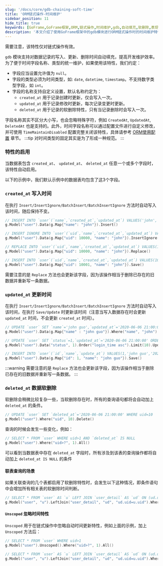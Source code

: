 ```yaml
---
slug: '/docs/core/gdb-chaining-soft-time'
title: 'ORM链式操作-时间维护'
sidebar_position: 11
hide_title: true
keywords: [GoFrame,GoFrame框架,ORM,链式操作,时间维护,gdb,自动填充,软删除,表现层,数据操作]
description: '本文介绍了使用GoFrame框架中的gdb模块进行ORM链式操作时的时间维护特性。通过自动填充创建、更新和删除时间，有效提高了开发效率。文章详细讲解了如何启用这些特性以及在执行数据库操作如插入、更新和删除时的实现方式。此外，还提供了针对软删除和忽略时间维护等场景的解决方案。'
---
```


需要注意，该特性仅对链式操作有效。

`gdb` 模块支持对数据记录的写入、更新、删除时间自动填充，提高开发维护效率。为了便于时间字段名称、类型的统一维护，如果使用该特性，我们约定：

- 字段应当设置允许值为 `null`。
- 字段的类型必须为时间类型，如: `date`, `datetime`, `timestamp`。不支持数字类型字段，如 `int`。
- 字段的名称支持自定义设置，默认名称约定为：
  - `created_at` 用于记录创建时更新，仅会写入一次。
  - `updated_at` 用于记录修改时更新，每次记录变更时更新。
  - `deleted_at` 用于记录的软删除特性，只有当记录删除时会写入一次。

字段名称其实不区分大小写，也会忽略特殊字符，例如 `CreatedAt`, `UpdatedAt`, `DeletedAt` 也是支持的。此外，时间字段名称可以通过配置文件进行自定义修改，并可使用 `TimeMaintainDisabled` 配置完整关闭该特性，具体请参考 [ORM使用配置](../ORM使用配置/ORM使用配置.md) 章节。
:::tip
对时间类型的固定其实是为了形成一种规范。
:::
### 特性的启用

当数据表包含 `created_at`、 `updated_at`、 `deleted_at` 任意一个或多个字段时，该特性自动启用。

以下的示例中，我们默认示例中的数据表均包含了这3个字段。

### `created_at` 写入时间

在执行 `Insert/InsertIgnore/BatchInsert/BatchInsertIgnore` 方法时自动写入该时间，随后保持不变。

```go
// INSERT INTO `user`(`name`,`created_at`,`updated_at`) VALUES('john', `2020-06-06 21:00:00`, `2020-06-06 21:00:00`)
g.Model("user").Data(g.Map{"name": "john"}).Insert()

// INSERT IGNORE INTO `user`(`uid`,`name`,`created_at`,`updated_at`) VALUES(10000,'john', `2020-06-06 21:00:00`, `2020-06-06 21:00:00`)
g.Model("user").Data(g.Map{"uid": 10000, "name": "john"}).InsertIgnore()

// REPLACE INTO `user`(`uid`,`name`,`created_at`,`updated_at`) VALUES(10000,'john', `2020-06-06 21:00:00`, `2020-06-06 21:00:00`)
g.Model("user").Data(g.Map{"uid": 10000, "name": "john"}).Replace()

// INSERT INTO `user`(`uid`,`name`,`created_at`,`updated_at`) VALUES(10001,'john', `2020-06-06 21:00:00`, `2020-06-06 21:00:00`) ON DUPLICATE KEY UPDATE `uid`=VALUES(`uid`),`name`=VALUES(`name`),`updated_at`=VALUES(`updated_at`)
g.Model("user").Data(g.Map{"uid": 10001, "name": "john"}).Save()
```

需要注意的是 `Replace` 方法也会更新该字段，因为该操作相当于删除已存在的旧数据并重新写一条数据。

### `updated_at` 更新时间

在执行 `Insert/InsertIgnore/BatchInsert/BatchInsertIgnore` 方法时自动写入该时间，在执行 `Save/Update` 时更新该时间（注意当写入数据存在时会更新 `updated_at` 时间，不会更新 `created_at` 时间）。

```go
// UPDATE `user` SET `name`='john guo',`updated_at`='2020-06-06 21:00:00' WHERE name='john'
g.Model("user").Data(g.Map{"name" : "john guo"}).Where("name", "john").Update()

// UPDATE `user` SET `status`=1,`updated_at`='2020-06-06 21:00:00' ORDER BY `login_time` asc LIMIT 10
g.Model("user").Data("status", 1).Order("login_time asc").Limit(10).Update()

// INSERT INTO `user`(`id`,`name`,`update_at`) VALUES(1,'john guo','2020-12-29 20:16:14') ON DUPLICATE KEY UPDATE `id`=VALUES(`id`),`name`=VALUES(`name`),`update_at`=VALUES(`update_at`)
g.Model("user").Data(g.Map{"id": 1, "name": "john guo"}).Save()
```
:::warning
需要注意的是 `Replace` 方法也会更新该字段，因为该操作相当于删除已存在的旧数据并重新写一条数据。
:::
### `deleted_at` 数据软删除

软删除会稍微比较复杂一些，当软删除存在时，所有的查询语句都将会自动加上 `deleted_at` 的条件。

```go
// UPDATE `user` SET `deleted_at`='2020-06-06 21:00:00' WHERE uid=10
g.Model("user").Where("uid", 10).Delete()
```

查询的时候会发生一些变化，例如：

```go
// SELECT * FROM `user` WHERE uid>1 AND `deleted_at` IS NULL
g.Model("user").Where("uid>?", 1).All()
```

可以看到当数据表中存在 `deleted_at` 字段时，所有涉及到该表的查询操作都将自动加上 `deleted_at IS NULL` 的条件

#### 联表查询的场景

如果关联查询的几个表都启用了软删除特性时，会发生以下这种情况，即条件语句中会增加所有相关表的软删除时间判断。

```go
// SELECT * FROM `user` AS `u` LEFT JOIN `user_detail` AS `ud` ON (ud.uid=u.uid) WHERE u.uid=10 AND `u`.`deleted_at` IS NULL AND `ud`.`deleteat` IS NULL LIMIT 1
g.Model("user", "u").LeftJoin("user_detail", "ud", "ud.uid=u.uid").Where("u.uid", 10).One()
```

#### `Unscoped` 忽略时间特性

`Unscoped` 用于在链式操作中忽略自动时间更新特性，例如上面的示例，加上 `Unscoped` 方法后：

```go
// SELECT * FROM `user` WHERE uid>1
g.Model("user").Unscoped().Where("uid>?", 1).All()

// SELECT * FROM `user` AS `u` LEFT JOIN `user_detail` AS `ud` ON (ud.uid=u.uid) WHERE u.uid=10 LIMIT 1
g.Model("user", "u").LeftJoin("user_detail", "ud", "ud.uid=u.uid").Where("u.uid", 10).Unscoped().One()
```